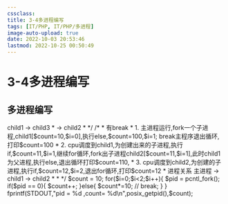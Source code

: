 ```yaml
---
cssclass:
title: 3-4多进程编写
tags: [IT/PHP, IT/PHP/多进程]
image-auto-upload: true
date: 2022-10-03 20:53:46
lastmod: 2022-10-25 00:50:49
---
```

# 3-4多进程编写
## 多进程编写
<?php
/*
 * 问题
 * 1 到底创建了几个进程
 * 2 每个进程 $count 是多少
 * 3 每个进程从什么地方开始运行
 * 4 fork之后,每个进程的变量 $i,$count的值是多少
 * 5 每个进程执行到哪一行结束
 * */
/*
 * 无 break
 * 分析 每个进程会复制代码段,所以都是在fprintf函数处结束,也就是代码的最后
 * 1. 主程序开始执行,$count=10,开始for循环,$i=0,fork出一个子进程 child1 [$count=10,$i=0]
 * cpu调度主程序继续执行else段,$count=100,$i=1;
 *  主程序继续for循环,fork出一个子进程 child2[$i=1,$count=100] 主程序执行else,$count=1000,$i=2,退出for循环,并最终打印 $count=1000
 * 2. cpu 调度到child1 ,执行if段,$count=11,$i=1,此时child1进程开始进入for循环,fork出一个子进程 child3 [$count=11,$i=1],由于当前child1是父进程,执行else段,$count=110,$i=2,退出for循环,打印fprintf,$count=110
 * 3. cpu调度到child2 是创建出来的子进程,$count=101,$i=2,退出for循环,打印 $count=101
 * 4. cpu调度到child3 是创建出来的子进程,$count=12,$i=2,for循环退出,打印 $count=12
 * 进程关系, 主进程 -> child1 -> child3
 *                -> child2 
 * */
/*
 * 有break
 * 1. 主进程运行,fork一个子进程,child1[$count=10,$i=0],执行else,$count=100,$i=1; break主程序退出循环,打印$count=100
 * 2. cpu调度到child1,为创建出来的子进程,执行if,$count=11,$i=1,继续for循环,fork出子进程child2[$count=11,$i=1],此时child1为父进程,执行else,退出循环打印$count=110,
 * 3. cpu调度到child2,为创建的子进程,执行if,$count=12,$i=2,退出for循环,打印$count=12
 * 进程关系 主进程 -> child1 -> child2
 *                  
 * */
$count = 10;
for($i=0;$i<2;$i++){
    $pid = pcntl_fork();
    if($pid == 0){
        $count++;
    }else{
        $count*=10;
        // break;
    }
}
fprintf(STDOUT,"pid = %d ,count= %d\n",posix_getpid(),$count);


